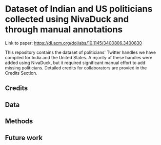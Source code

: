 # Dataset of Indian and US politicians collected using NivaDuck and through manual annotations
Link to paper: https://dl.acm.org/doi/abs/10.1145/3400806.3400830

This repository contains the dataset of politicians' Twitter handles we have compiled for India and the United States. A mjority of these handles were added using NivaDuck, but it required significant manual effort to add missing politicians. Detailed credits for collaborators are provied in the Credits Section.

## Credits

## Data

## Methods

## Future work
